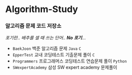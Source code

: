 # Algorithm-Study

### 알고리즘 문제 코드 저장소
_포기란.. 배추를 셀 때 쓰는 단어.. __No 포기__..._

- `BaekJoon` 백준 알고리즘 문제 `Java` `C`
- `EpperTest` 교내 코딩테스트 기출문제 풀이 `C`
- `Programmers` 프로그래머스 코딩테스트 연습문제 풀이 `Python`
- `SWexpertAcademy` 삼성 SW expert academy 문제풀이